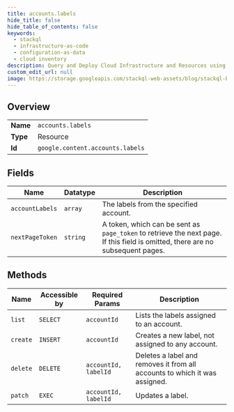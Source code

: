 ```yaml
---
title: accounts.labels
hide_title: false
hide_table_of_contents: false
keywords:
  - stackql
  - infrastructure-as-code
  - configuration-as-data
  - cloud inventory
description: Query and Deploy Cloud Infrastructure and Resources using SQL
custom_edit_url: null
image: https://storage.googleapis.com/stackql-web-assets/blog/stackql-blog-post-featured-image.png
---
```

  
    

## Overview
<table><tbody>
<tr><td><b>Name</b></td><td><code>accounts.labels</code></td></tr>
<tr><td><b>Type</b></td><td>Resource</td></tr>
<tr><td><b>Id</b></td><td><code>google.content.accounts.labels</code></td></tr>
</tbody></table>

## Fields
| Name | Datatype | Description |
| ---- | -------- | ----------- |
| `accountLabels` | `array` | The labels from the specified account. |
| `nextPageToken` | `string` | A token, which can be sent as `page_token` to retrieve the next page. If this field is omitted, there are no subsequent pages. |
## Methods
| Name | Accessible by | Required Params | Description |
| ---- | ------------- | --------------- | ----------- |
| `list` | `SELECT` | `accountId` | Lists the labels assigned to an account. |
| `create` | `INSERT` | `accountId` | Creates a new label, not assigned to any account. |
| `delete` | `DELETE` | `accountId, labelId` | Deletes a label and removes it from all accounts to which it was assigned. |
| `patch` | `EXEC` | `accountId, labelId` | Updates a label. |
